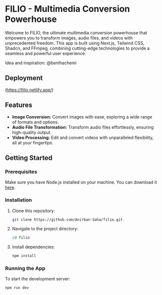 # FILIO - Multimedia Conversion Powerhouse

Welcome to FILIO, the ultimate multimedia conversion powerhouse that empowers you to transform images, audio files, and videos with unprecedented freedom. This app is built using Next.js, Tailwind CSS, Shadcn, and FFmpeg, combining cutting-edge technologies to provide a seamless and powerful user experience.

Idea and inspiration: @benlhachemi

## Deployment

(https://filio.netlify.app/)

## Features

- **Image Conversion:** Convert images with ease, exploring a wide range of formats and options.
- **Audio File Transformation:** Transform audio files effortlessly, ensuring high-quality output.
- **Video Processing:** Edit and convert videos with unparalleled flexibility, all at your fingertips.

## Getting Started

### Prerequisites

Make sure you have Node.js installed on your machine. You can download it [here](https://nodejs.org/).

### Installation

1. Clone this repository:

    ```bash
    git clone https://github.com/Anirban-Saha/filio.git
    ```

2. Navigate to the project directory:

    ```bash
    cd filio
    ```

3. Install dependencies:

    ```bash
    npm install
    ```

### Running the App

To start the development server:

```bash
npm run dev
